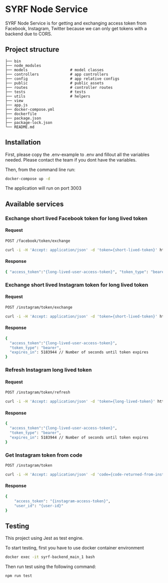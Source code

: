 
# SYRF Node Service

SYRF Node Service is for getting and exchanging access token from Facebook, Instagram, Twitter because we can only get tokens with a backend due to CORS.


## Project structure

    ├── bin                   
    ├── node_modules
    ├── models                   # model classes
    ├── controllers              # app controllers
    ├── config                   # app relative configs
    ├── public                   # public assets
    ├── routes                   # controller routes
    ├── tests                    # tests
    ├── utils                    # helpers
    ├── view
    ├── app.js
    ├── docker-compose.yml
    ├── dockerfile
    ├── package.json
    ├── package-lock.json
    └── README.md

## Installation
First, please copy the .env-example to .env and fillout all the variables needed. Please contact the team if you dont have the variables.

Then, from the command line run:

```bash
docker-compose up -d
```
The application will run on port 3003

## Available services
### Exchange short lived Facebook token for long lived token
#### Request
```bash 
POST /facebook/token/exchange
```
```bash
curl -i -H 'Accept: application/json' -d 'token={short-lived-token}' http://localhost:3003/facebook/token/exchange
```
#### Response

```bash
{ "access_token":"{long-lived-user-access-token}", "token_type": "bearer", "expires_in": 5183944 }

```

### Exchange short lived Instagram token for long lived token

#### Request
```bash 
POST /instagram/token/exchange
```
```bash
curl -i -H 'Accept: application/json' -d 'token={short-lived-token}' http://localhost:3003/instagram/token/exchange
```

#### Response

```bash
{
  "access_token":"{long-lived-user-access-token}",
  "token_type": "bearer",
  "expires_in": 5183944 // Number of seconds until token expires
}

```


### Refresh Instagram long lived token
#### Request
```bash 
POST /instagram/token/refresh
```
```bash
curl -i -H 'Accept: application/json' -d 'token={long-lived-token}' http://localhost:3003/instagram/token/refresh
```

#### Response

```bash
{
  "access_token":"{long-lived-user-access-token}",
  "token_type": "bearer",
  "expires_in": 5183944 // Number of seconds until token expires
}

```

### Get Instagram token from code
```bash 
POST /instagram/token
```
```bash
curl -i -H 'Accept: application/json' -d 'code={code-returned-from-instagram-after-login}' http://localhost:3003/instagram/token
```

#### Response

```bash
{
    "access_token": "{instagram-access-token}",
    "user_id": "{user-id}"
}

```

## Testing
This project using Jest as test engine.

To start testing, first you have to use docker container environment
```bash
docker exec -it syrf-backend_main_1 bash

```
Then run test using the following command:
```bash
npm run test

```